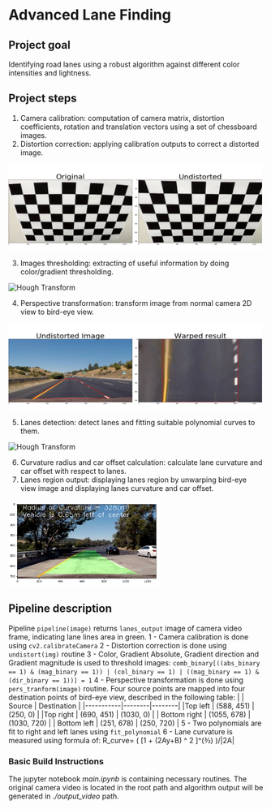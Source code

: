 # **Advanced Lane Finding** 

## Project goal

Identifying road lanes using a robust algorithm against different color intensities and lightness.

## Project steps

1. Camera calibration: computation of camera matrix, distortion coefficients, rotation and translation vectors using a set of chessboard images.
2. Distortion correction: applying calibration outputs to correct a distorted image.
<img src="./output_images/1 undistort_output.png" alt="Distortion correction" width="500" height="170">

3. Images thresholding: extracting of useful information by doing color/gradient thresholding.
<img src="./output_images/2 binary_combo.png" alt="Hough Transform" width="300" height="170">

4. Perspective transformation: transform image from normal camera 2D view to bird-eye view.
<img src="./output_images/3 warped_straight_lines.png" alt="Hough Transform" width="500" height="170">

5. Lanes detection: detect lanes and fitting suitable polynomial curves to them.
<img src="./output_images/line-4 color_fit_lines.png" alt="Hough Transform" width="300" height="170">

6. Curvature radius and car offset calculation: calculate lane curvature and car offset with respect to lanes.
7. Lanes region output: displaying lanes region by unwarping bird-eye view image and displaying lanes curvature and car offset.
<img src="./output_images/5 example_output.png" alt="Hough Transform" width="300" height="170">

## Pipeline description

Pipeline `pipeline(image)` returns `lanes_output` image of camera video frame, indicating lane lines area in green.
1 - Camera calibration is done using `cv2.calibrateCamera`
2 - Distortion correction is done using `undistort(img)` routine
3 - Color, Gradient Absolute, Gradient direction and Gradient magnitude is used to threshold images:
```comb_binary[((abs_binary == 1) & (mag_binary == 1)) | (col_binary == 1) | ((mag_binary == 1) & (dir_binary == 1))] = 1```
4 - Perspective transformation is done using `pers_tranform(image)` routine. Four source points are mapped into four destination points of bird-eye view, described in the following table:
|   | Source  |  Destination  |
|-----------|--------|--------|
|Top left | (588, 451)   |  (250, 0)  |
|Top right | (690, 451) |  (1030, 0)  |
| Bottom right | (1055, 678)   |  (1030, 720)  |
| Bottom left | (251, 678)  |  (250, 720)  |
5 - Two polynomials are fit to right and left lanes using `fit_polynomial`
6 - Lane curvature is measured using formula of: R_curve=  ( [1 + (2Ay+B) ^ 2 ]^(3⁄2) )/|2A| 


### Basic Build Instructions
The jupyter notebook _main.ipynb_ is containing necessary routines. The original camera video is located in the root path and algorithm output will be generated in _./output_video_ path.